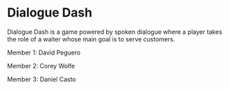# Dialogue Dash
Dialogue Dash is a game powered by spoken dialogue where a player takes the role of a waiter whose main goal is to serve customers.


Member 1: David Peguero

Member 2: Corey Wolfe

Member 3: Daniel Casto


